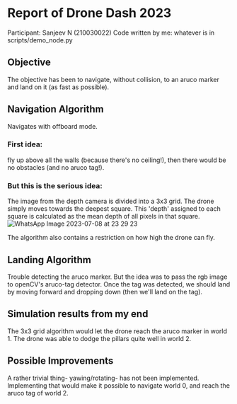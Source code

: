 # Report of Drone Dash 2023
Participant: Sanjeev N (210030022)
Code written by me: whatever is in scripts/demo_node.py

## Objective
The objective has been to navigate, without collision, to an aruco marker and land on it (as fast as possible).

## Navigation Algorithm
Navigates with offboard mode.

### First idea: 
fly up above all the walls (because there's no ceiling!), then there would be no obstacles (and no aruco tag!).

### But this is the serious idea:
The image from the depth camera is divided into a 3x3 grid. The drone simply moves towards the deepest square. This 'depth' assigned to each square is calculated as the mean depth of all pixels in that square.
![WhatsApp Image 2023-07-08 at 23 29 23](https://github.com/snjvn/DroneDash-23-Sanjeev/assets/91363279/ef3564e1-9029-4c9a-8531-6e125a4c7cba)

The algorithm also contains a restriction on how high the drone can fly.

## Landing Algorithm
Trouble detecting the aruco marker. 
But the idea was to pass the rgb image to openCV's aruco-tag detector. Once the tag was detected, we should land by moving forward and dropping down (then we'll land on the tag).

## Simulation results from my end
The 3x3 grid algorithm would let the drone reach the aruco marker in world 1.
The drone was able to dodge the pillars quite well in world 2.

## Possible Improvements
A rather trivial thing- yawing/rotating- has not been implemented. Implementing that would make it possible to navigate world 0, and reach the aruco tag of world 2.
